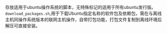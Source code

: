 存放适用于ubuntu操作系统的脚本，无特殊标记的适用于所有ubuntu发行版。  
`download_packages.sh`,用于下载Ubuntu指定名称的软件包及依赖包，需在与离线主机同操作系统版本的联网主机操作，自带打包功能，打包文件复制到离线环境后解压可直接安装。
